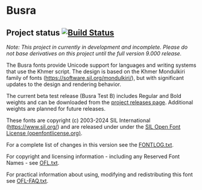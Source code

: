 # Busra

## Project status [![Build Status](https://build.palaso.org/app/rest/builds/buildType:Fonts_Busra/statusIcon)](https://build.palaso.org/viewType.html?buildTypeId=Fonts_Busra&guest=1)

_Note: This project in currently in development and incomplete. Please do not base derivatives on this project until the full version 9.000 release._

The Busra fonts provide Unicode support for languages and writing systems that use the Khmer script. The design is based on the Khmer Mondulkiri family of fonts (https://software.sil.org/mondulkiri/), but with significant updates to the design and rendering behavior.

The current beta test release (Busra Test B) includes Regular and Bold weights and can be downloaded from the [project releases page](https://github.com/silnrsi/font-busra/releases). Additional weights are planned for future releases.

These fonts are copyright (c) 2003-2024 SIL International (https://www.sil.org/) and are released under under the [SIL Open Font License (openfontlicense.org)](https://openfontlicense.org).

For a complete list of changes in this version see the [FONTLOG.txt](FONTLOG.txt).

For copyright and licensing information - including any Reserved Font Names - see [OFL.txt](OFL.txt).

For practical information about using, modifying and redistributing this font see [OFL-FAQ.txt](OFL-FAQ.txt).
